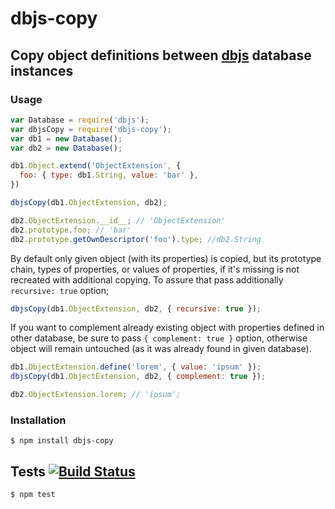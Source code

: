 # dbjs-copy
## Copy object definitions between [dbjs](https://github.com/medikoo/dbjs) database instances

### Usage

```javascript
var Database = require('dbjs');
var dbjsCopy = require('dbjs-copy');
var db1 = new Database();
var db2 = new Database();

db1.Object.extend('ObjectExtension', {
  foo: { type: db1.String, value: 'bar' },
})

dbjsCopy(db1.ObjectExtension, db2);

db2.ObjectExtension.__id__; // 'ObjectExtension'
db2.prototype.foo; // 'bar'
db2.prototype.getOwnDescriptor('foo').type; //db2.String

```

By default only given object (with its properties) is copied, but its prototype chain, types of properties, or values of properties, if it's missing is not recreated with additional copying. To assure that pass additionally `recursive: true` option;

```javascript
dbjsCopy(db1.ObjectExtension, db2, { recursive: true });
```

If you want to complement already existing object with properties defined in other database, be sure to pass `{ complement: true }` option, otherwise object will remain untouched (as it was already found in given database).


```javascript
db1.ObjectExtension.define('lorem', { value: 'ipsum' });
dbjsCopy(db1.ObjectExtension, db2, { complement: true });

db2.ObjectExtension.lorem; // 'ipsum';
```

### Installation

	$ npm install dbjs-copy

## Tests [![Build Status](https://travis-ci.org/medikoo/dbjs-copy.svg)](https://travis-ci.org/medikoo/dbjs-copy)

	$ npm test
